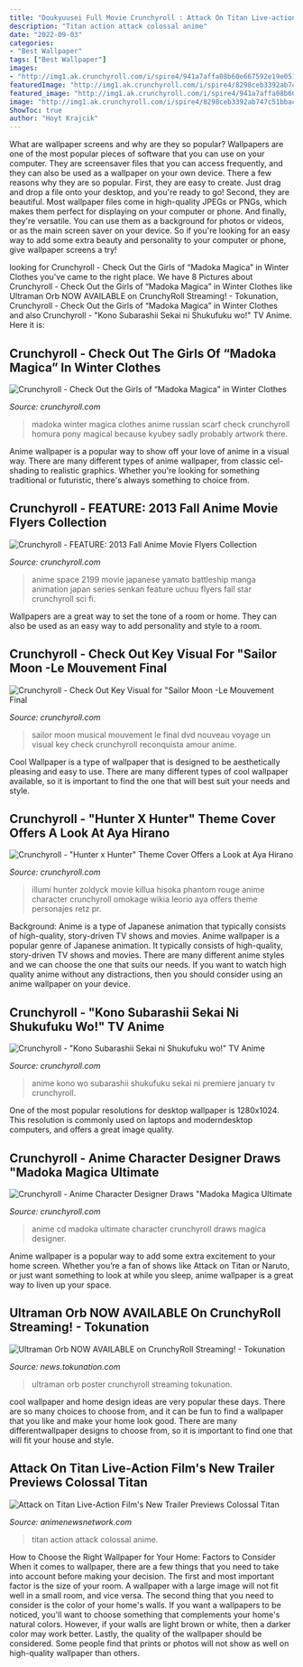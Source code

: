 ```yaml
---
title: "Doukyuusei Full Movie Crunchyroll : Attack On Titan Live-action Film&#039;s New Trailer Previews Colossal Titan"
description: "Titan action attack colossal anime"
date: "2022-09-03"
categories:
- "Best Wallpaper"
tags: ["Best Wallpaper"]
images:
- "http://img1.ak.crunchyroll.com/i/spire4/941a7affa08b60e667592e19e0517b741448450185_full.png"
featuredImage: "http://img1.ak.crunchyroll.com/i/spire4/8298ceb3392ab747c51bbac3e96929851498870492_full.jpg"
featured_image: "http://img1.ak.crunchyroll.com/i/spire4/941a7affa08b60e667592e19e0517b741448450185_full.png"
image: "http://img1.ak.crunchyroll.com/i/spire4/8298ceb3392ab747c51bbac3e96929851498870492_full.jpg"
ShowToc: true
author: "Hoyt Krajcik"
---
```



What are wallpaper screens and why are they so popular?
Wallpapers are one of the most popular pieces of software that you can use on your computer. They are screensaver files that you can access frequently, and they can also be used as a wallpaper on your own device. There a few reasons why they are so popular. First, they are easy to create. Just drag and drop a file onto your desktop, and you're ready to go! Second, they are beautiful. Most wallpaper files come in high-quality JPEGs or PNGs, which makes them perfect for displaying on your computer or phone. And finally, they're versatile. You can use them as a background for photos or videos, or as the main screen saver on your device. So if you're looking for an easy way to add some extra beauty and personality to your computer or phone, give wallpaper screens a try!

	

		
looking for Crunchyroll - Check Out the Girls of “Madoka Magica” in Winter Clothes you've came to the right place. We have 8 Pictures about Crunchyroll - Check Out the Girls of “Madoka Magica” in Winter Clothes like Ultraman Orb NOW AVAILABLE on CrunchyRoll Streaming! - Tokunation, Crunchyroll - Check Out the Girls of “Madoka Magica” in Winter Clothes and also Crunchyroll - &quot;Kono Subarashii Sekai ni Shukufuku wo!&quot; TV Anime. Here it is:
		
    
## Crunchyroll - Check Out The Girls Of “Madoka Magica” In Winter Clothes

<img loading=lazy src="http://img1.ak.crunchyroll.com/i/spire3/ce339d9bed4bdb584d1b89848741dd751360064914_full.jpg" onerror="this.onerror=null;this.src='https://tse1.mm.bing.net/th?id=OIP.a7oOPOqc0toyayqf6lIU7QHaKO&amp;pid=15.1';" alt="Crunchyroll - Check Out the Girls of “Madoka Magica” in Winter Clothes">

_Source: crunchyroll.com_

>madoka winter magica clothes anime russian scarf check crunchyroll homura pony magical because kyubey sadly probably artwork there. 

	

Anime wallpaper is a popular way to show off your love of anime in a visual way. There are many different types of anime wallpaper, from classic cel-shading to realistic graphics. Whether you're looking for something traditional or futuristic, there's always something to choice from.

    
## Crunchyroll - FEATURE: 2013 Fall Anime Movie Flyers Collection

<img loading=lazy src="http://img1.ak.crunchyroll.com/i/spire1/f50c49914e8b9644e1456761adbaaad71375624178_full.jpg" onerror="this.onerror=null;this.src='https://tse3.mm.bing.net/th?id=OIP.PfcpXGuXQsAggPtH1SOQIgHaKf&amp;pid=15.1';" alt="Crunchyroll - FEATURE: 2013 Fall Anime Movie Flyers Collection">

_Source: crunchyroll.com_

>anime space 2199 movie japanese yamato battleship manga animation japan series senkan feature uchuu flyers fall star crunchyroll sci fi. 

	

Wallpapers are a great way to set the tone of a room or home. They can also be used as an easy way to add personality and style to a room.

    
## Crunchyroll - Check Out Key Visual For &quot;Sailor Moon -Le Mouvement Final

<img loading=lazy src="http://img1.ak.crunchyroll.com/i/spire1/6dddc39366e5a0bca71bba2db59c01021489993562_full.jpg" onerror="this.onerror=null;this.src='https://tse3.mm.bing.net/th?id=OIP.seknak6kNUGRr6NEy5TgqwHaKd&amp;pid=15.1';" alt="Crunchyroll - Check Out Key Visual for &quot;Sailor Moon -Le Mouvement Final">

_Source: crunchyroll.com_

>sailor moon musical mouvement le final dvd nouveau voyage un visual key check crunchyroll reconquista amour anime. 

	

Cool Wallpaper is a type of wallpaper that is designed to be aesthetically pleasing and easy to use. There are many different types of cool wallpaper available, so it is important to find the one that will best suit your needs and style.

    
## Crunchyroll - &quot;Hunter X Hunter&quot; Theme Cover Offers A Look At Aya Hirano

<img loading=lazy src="http://img1.ak.crunchyroll.com/i/spire4/eea3fd488acd52f49d4da07f8196b7811353645811_full.png" onerror="this.onerror=null;this.src='https://tse2.mm.bing.net/th?id=OIP.P9nNMJVSTluarhg_pX9oQQAAAA&amp;pid=15.1';" alt="Crunchyroll - &quot;Hunter x Hunter&quot; Theme Cover Offers a Look at Aya Hirano">

_Source: crunchyroll.com_

>illumi hunter zoldyck movie killua hisoka phantom rouge anime character crunchyroll omokage wikia leorio aya offers theme personajes retz pr. 

	

Background: Anime is a type of Japanese animation that typically consists of high-quality, story-driven TV shows and movies.
Anime wallpaper is a popular genre of Japanese animation. It typically consists of high-quality, story-driven TV shows and movies. There are many different anime styles and we can choose the one that suits our needs. If you want to watch high quality anime without any distractions, then you should consider using an anime wallpaper on your device.

    
## Crunchyroll - &quot;Kono Subarashii Sekai Ni Shukufuku Wo!&quot; TV Anime

<img loading=lazy src="http://img1.ak.crunchyroll.com/i/spire4/941a7affa08b60e667592e19e0517b741448450185_full.png" onerror="this.onerror=null;this.src='https://tse2.mm.bing.net/th?id=OIP.DjR0VvNhJnfV_1ZJ6dcXhQHaKS&amp;pid=15.1';" alt="Crunchyroll - &quot;Kono Subarashii Sekai ni Shukufuku wo!&quot; TV Anime">

_Source: crunchyroll.com_

>anime kono wo subarashii shukufuku sekai ni premiere january tv crunchyroll. 

	

One of the most popular resolutions for desktop wallpaper is 1280x1024. This resolution is commonly used on laptops and moderndesktop computers, and offers a great image quality.

    
## Crunchyroll - Anime Character Designer Draws &quot;Madoka Magica Ultimate

<img loading=lazy src="http://img1.ak.crunchyroll.com/i/spire4/8298ceb3392ab747c51bbac3e96929851498870492_full.jpg" onerror="this.onerror=null;this.src='https://tse1.mm.bing.net/th?id=OIP.fXXwBHzmTuL8QlnwWd2Y_gHaHa&amp;pid=15.1';" alt="Crunchyroll - Anime Character Designer Draws &quot;Madoka Magica Ultimate">

_Source: crunchyroll.com_

>anime cd madoka ultimate character crunchyroll draws magica designer. 

	

Anime wallpaper is a popular way to add some extra excitement to your home screen. Whether you’re a fan of shows like Attack on Titan or Naruto, or just want something to look at while you sleep, anime wallpaper is a great way to liven up your space.

    
## Ultraman Orb NOW AVAILABLE On CrunchyRoll Streaming! - Tokunation

<img loading=lazy src="http://news.tokunation.com/wp-content/uploads/sites/5/2016/07/Ultraman-Orb-Poster.jpg" onerror="this.onerror=null;this.src='https://tse1.mm.bing.net/th?id=OIP.s-8CklK35zGMwSwyd0inwAHaLH&amp;pid=15.1';" alt="Ultraman Orb NOW AVAILABLE on CrunchyRoll Streaming! - Tokunation">

_Source: news.tokunation.com_

>ultraman orb poster crunchyroll streaming tokunation. 

	

cool wallpaper and home design ideas are very popular these days. There are so many choices to choose from, and it can be fun to find a wallpaper that you like and make your home look good. There are many differentwallpaper designs to choose from, so it is important to find one that will fit your house and style.

    
## Attack On Titan Live-Action Film&#039;s New Trailer Previews Colossal Titan

<img loading=lazy src="http://www.animenewsnetwork.com/thumbnails/crop600x315/youtube/2X0i4gnbBOA.jpg" onerror="this.onerror=null;this.src='https://tse3.mm.bing.net/th?id=OIP.yySORMpkUIjXGrrpglEMGgHaD4&amp;pid=15.1';" alt="Attack on Titan Live-Action Film&#039;s New Trailer Previews Colossal Titan">

_Source: animenewsnetwork.com_

>titan action attack colossal anime. 

	

How to Choose the Right Wallpaper for Your Home: Factors to Consider
When it comes to wallpaper, there are a few things that you need to take into account before making your decision. The first and most important factor is the size of your room. A wallpaper with a large image will not fit well in a small room, and vice versa. 
The second thing that you need to consider is the color of your home's walls. If you want a wallpapers to be noticed, you'll want to choose something that complements your home's natural colors. However, if your walls are light brown or white, then a darker color may work better. 
Lastly, the quality of the wallpaper should be considered. Some people find that prints or photos will not show as well on high-quality wallpaper than others.

